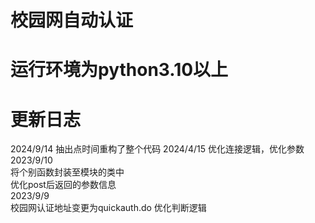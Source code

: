 # 校园网自动认证
# 运行环境为python3.10以上
# 更新日志
2024/9/14
抽出点时间重构了整个代码
2024/4/15
优化连接逻辑，优化参数
2023/9/10  
将个别函数封装至模块的类中  
优化post后返回的参数信息  
2023/9/9  
校园网认证地址变更为quickauth.do
优化判断逻辑
